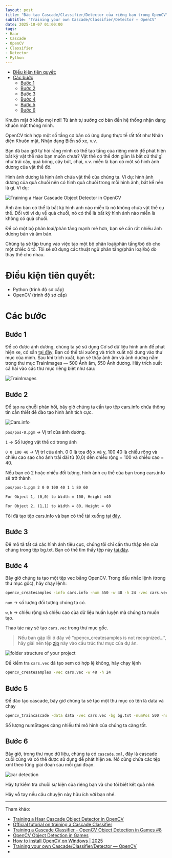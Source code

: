 ```yaml
---
layout: post
title: "Đào tạo Cascade/Classifier/Detector của riêng bạn trong OpenCV"
subtitle: "Training your own Cascade/Classifier/Detector — OpenCV"
date: 2025-10-07 01:00:00
tags:
- Haar
- Cascade
- OpenCV
- Classifier
- Detector
- Python
---
```


- [Điều kiện tiên quyết:](#điều-kiện-tiên-quyết)
- [Các bước](#các-bước)
  - [Bước 1](#bước-1)
  - [Bước 2](#bước-2)
  - [Bước 3](#bước-3)
  - [Bước 4](#bước-4)
  - [Bước 5](#bước-5)
  - [Bước 6](#bước-6)


Khuôn mặt ở khắp mọi nơi! Từ ảnh tự sướng cơ bản đến hệ thống nhận dạng khuôn mặt thông minh.

OpenCV tích hợp một số tầng cơ bản có ứng dụng thực tế rất tốt như Nhận diện Khuôn mặt, Nhận dạng Biển số xe, v.v.

Bạn đã bao giờ tự hỏi rằng mình có thể tạo tầng của riêng mình để phát hiện bất kỳ vật thể nào bạn muốn chưa? Vật thể có thể đơn giản là bất cứ thứ gì như trái cây, quả bóng, cây bút, chai, v.v. miễn là bạn có một số hình ảnh dương của vật thể đó.

Hình ảnh dương là hình ảnh chứa vật thể của chúng ta. Ví dụ: hình ảnh dương của quả chuối nên có hình quả chuối trong mỗi hình ảnh, bất kể nền là gì. Ví dụ:

![Training a Haar Cascade Object Detector in OpenCV](https://boxxv.github.io/img/2025/1_EW1kZtcOaoiY_UiSM_DFQw.jpg "Photo by Adrià Crehuet Cano. Some rights reserved.")

Ảnh âm bản có thể là bất kỳ hình ảnh nào miễn là nó không chứa vật thể cụ thể. Đối với ví dụ về quả chuối, nó có thể là bất kỳ hình ảnh nào miễn là không có quả chuối.

Để có một bộ phân loại/phân tầng mạnh mẽ hơn, bạn sẽ cần rất nhiều ảnh dương bản và âm bản.

Chúng ta sẽ tập trung vào việc tạo một bộ phân loại/phân tầng/bộ dò cho một chiếc ô tô. Tôi sẽ sử dụng các thuật ngữ phân tầng/phân loại/bộ dò thay thế cho nhau.


# Điều kiện tiên quyết:

- Python (trình độ sơ cấp)
- OpenCV (trình độ sơ cấp)


# Các bước

## Bước 1

Để có được ảnh dương, chúng ta sẽ sử dụng Cơ sở dữ liệu hình ảnh để phát hiện xe, có sẵn [tại đây](https://cogcomp.seas.upenn.edu/Data/Car/). Bạn có thể tải xuống và trích xuất nội dung vào thư mục của mình. Sau khi trích xuất, bạn sẽ thấy ảnh âm và ảnh dương nằm trong thư mục TrainImages — 500 Ảnh âm, 550 Ảnh dương. Hãy trích xuất cả hai vào các thư mục riêng biệt như sau:

![TrainImages](https://boxxv.github.io/img/2025/1_2CFnl8gZEwt0GkVAmXTYZQ.png "TrainImages")


## Bước 2

Để tạo ra chuỗi phản hồi, bây giờ chúng ta cần tạo tệp cars.info chứa thông tin cần thiết để đào tạo hình ảnh tích cực.

![Cars.info](https://boxxv.github.io/img/2025/1_LIOdqXyEFXn0DHzKmHpctw.webp "Cars.info")


`pos/pos-0.pgm` → Vị trí của ảnh dương.

`1` → Số lượng vật thể có trong ảnh

`0 0 100 40` → Vị trí của ảnh. 0 0 là tọa độ x và y, 100 40 là chiều rộng và chiều cao sao cho ảnh trải dài từ (0,0) đến chiều rộng = 100 và chiều cao = 40.

Nếu bạn có 2 hoặc nhiều đối tượng, hình ảnh cụ thể của bạn trong cars.info sẽ trở thành

```txt
pos/pos-1.pgm 2 0 0 100 40 1 1 80 60

For Object 1, (0,0) to Width = 100, Height =40

For Object 2, (1,1) to Width = 80, Height = 60
```

Tôi đã tạo tệp cars.info và bạn có thể tải xuống [tại đây](https://s3.ap-south-1.amazonaws.com/mediumarticlebucketclassifer/cars.info).


## Bước 3

Để mô tả tất cả các hình ảnh tiêu cực, chúng tôi chỉ cần thu thập tên của chúng trong tệp bg.txt. Bạn có thể tìm thấy tệp này [tại đây](https://s3.ap-south-1.amazonaws.com/mediumarticlebucketclassifer/bg.txt).


## Bước 4

Bây giờ chúng ta tạo một tệp vec bằng OpenCV. Trong dấu nhắc lệnh (trong thư mục gốc), hãy chạy lệnh:

```bat
opencv_createsamples -info cars.info -num 550 -w 48 -h 24 -vec cars.vec
```

`num` → số lượng đối tượng chúng ta có.

`w,h` → chiều rộng và chiều cao của dữ liệu huấn luyện mà chúng ta muốn tạo.

Thao tác này sẽ tạo `cars.vec` trong thư mục gốc.

> Nếu bạn gặp lỗi ở đây về “opencv_createsamples is not recognized…”, hãy giải nén tệp [zip](https://s3.ap-south-1.amazonaws.com/mediumarticlebucketclassifer/OpenCV_Dependencies.rar) này vào cấu trúc thư mục của dự án.

![folder structure of your project](https://boxxv.github.io/img/2025/1_bhnOnG7UR6WvZntMutBllw.webp "folder structure of your project")

Để kiểm tra `cars.vec` đã tạo xem có hợp lệ không, hãy chạy lệnh

```bat
opencv_createsamples -vec cars.vec -w 48 -h 24
```

## Bước 5

Để đào tạo cascade, bây giờ chúng ta sẽ tạo một thư mục có tên là data và chạy

```bat
opencv_traincascade -data data -vec cars.vec -bg bg.txt -numPos 500 -numNeg 500 -numStages 10-w 48 -h 24 -featureType LBP
```

Số lượng numStages càng nhiều thì mô hình của chúng ta càng tốt.

## Bước 6

Bây giờ, trong thư mục dữ liệu, chúng ta có `cascade.xml`, đây là cascade cuối cùng và có thể được sử dụng để phát hiện xe. Nó cũng chứa các tệp xml theo từng giai đoạn sau mỗi giai đoạn.

![car detection](https://boxxv.github.io/img/2025/1__VyzPUivE6Z7HdcWPlkw9A.webp "car detection")

Hãy tự kiểm tra chuỗi sự kiện của riêng bạn và cho tôi biết kết quả nhé.

Hãy vỗ tay nếu câu chuyện này hữu ích với bạn nhé.


-----
Tham khảo:
- [Training a Haar Cascade Object Detector in OpenCV](https://machinelearningmastery.com/training-a-haar-cascade-object-detector-in-opencv/)
- [Official tutorial on training a Cascade Classifier](https://docs.opencv.org/4.12.0/dc/d88/tutorial_traincascade.html)
- [Training a Cascade Classifier - OpenCV Object Detection in Games #8](https://youtu.be/XrCAvs9AePM)
- [OpenCV Object Detection in Games](https://www.youtube.com/playlist?list=PL1m2M8LQlzfKtkKq2lK5xko4X-8EZzFPI)
- [How to install OpenCV on Windows | 2025](https://youtu.be/EqoH3gspQGg)
- [Training your own Cascade/Classifier/Detector — OpenCV](https://dikshit18.medium.com/training-your-own-cascade-classifier-detector-opencv-9ea6055242c2)
- []()
